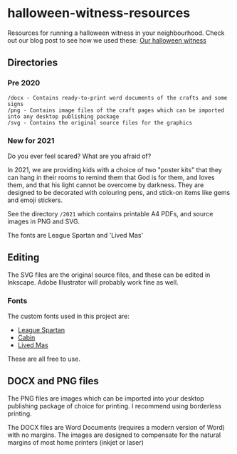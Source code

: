 # halloween-witness-resources

Resources for running a halloween witness in your neighbourhood. Check out our blog post to see how we used these: [Our halloween witness][blog]

[blog]: http://www.canningroad.co.uk/post/our-halloween-witness/

## Directories

### Pre 2020

```
/docx - Contains ready-to-print word documents of the crafts and some signs
/png - Contains image files of the craft pages which can be imported into any desktop publishing package
/svg - Contains the original source files for the graphics
```

### New for 2021

Do you ever feel scared? What are you afraid of?

In 2021, we are providing kids with a choice of two "poster kits" that they can hang in their rooms to remind them that God is for them, and loves them, and that his light cannot be overcome by darkness. They are designed to be decorated with colouring pens, and stick-on items like gems and emoji stickers.

See the directory `/2021` which contains printable A4 PDFs, and source images in PNG and SVG.

The fonts are League Spartan and 'Lived Mas'

## Editing

The SVG files are the original source files, and these can be edited in Inkscape. Adobe Illustrator will probably work fine as well.

### Fonts

The custom fonts used in this project are:

 + [League Spartan](https://www.theleagueofmoveabletype.com/league-spartan)
 + [Cabin](https://www.fontsquirrel.com/fonts/cabin)
 + [Lived Mas](https://www.fontspace.com/lived-mas-new-with-numbers-font-f22013)
 
These are all free to use.

## DOCX and PNG files

The PNG files are images which can be imported into your desktop publishing package of choice for printing. I recommend using borderless printing.

The DOCX files are Word Documents (requires a modern version of Word) with no margins. The images are designed to compensate for the natural margins of most home printers (inkjet or laser)
